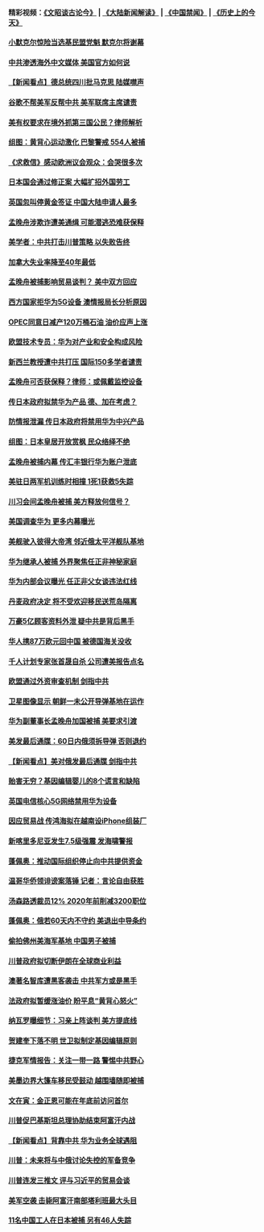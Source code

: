 #### 精彩视频：[《文昭谈古论今》](https://github.com/gfw-breaker/wenzhao/blob/master/README.md?t=12090331) | [《大陆新闻解读》](https://github.com/gfw-breaker/ntdtv-comedy/blob/master/README.md?t=12090331) | [《中国禁闻》](https://github.com/gfw-breaker/ntdtv-news/blob/master/README.md?t=12090331) | [《历史上的今天》](https://github.com/gfw-breaker/today-in-history/blob/master/README.md?t=12090331) 

#### [小默克尔惊险当选基民盟党魁 默克尔将谢幕](../pages/nsc418/n10899491.md?t=12090331) 

#### [中共渗透海外中文媒体 美国官方如何说](../pages/nsc418/n10893253.md?t=12090331) 

#### [【新闻看点】德总统四川批马克思 陆媒噤声](../pages/nsc418/n10899297.md?t=12090331) 

#### [谷歌不帮美军反帮中共 美军联席主席谴责](../pages/nsc418/n10899167.md?t=12090331) 

#### [美有权要求在境外抓第三国公民？律师解析](../pages/nsc418/n10899107.md?t=12090331) 

#### [组图：黄背心运动激化 巴黎警戒 554人被捕](../pages/nsc418/n10899057.md?t=12090331) 

#### [《求救信》感动欧洲议会观众：会哭很多次](../pages/nsc418/n10897982.md?t=12090331) 

#### [日本国会通过修正案 大幅扩招外国劳工](../pages/nsc418/n10898708.md?t=12090331) 

#### [英国忽叫停黄金签证 中国大陆申请人最多](../pages/nsc418/n10898953.md?t=12090331) 

#### [孟晚舟涉欺诈遭美通缉 可能潜逃恐难获保释](../pages/nsc418/n10898102.md?t=12090331) 

#### [美学者：中共打击川普策略 以失败告终](../pages/nsc418/n10897887.md?t=12090331) 

#### [加拿大失业率降至40年最低](../pages/nsc418/n10898188.md?t=12090331) 

#### [孟晚舟被捕影响贸易谈判？ 美中双方回应](../pages/nsc418/n10897913.md?t=12090331) 

#### [西方国家拒华为5G设备 澳情报局长分析原因](../pages/nsc418/n10897478.md?t=12090331) 

#### [OPEC同意日减产120万桶石油 油价应声上涨](../pages/nsc418/n10897630.md?t=12090331) 

#### [欧盟技术专员：华为对产业和安全构成风险](../pages/nsc418/n10897566.md?t=12090331) 

#### [新西兰教授遭中共打压 国际150多学者谴责](../pages/nsc418/n10897483.md?t=12090331) 

#### [孟晚舟可否获保释？律师：或佩戴监控设备](../pages/nsc418/n10897512.md?t=12090331) 

#### [传日本政府拟禁华为产品 德、加在考虑？](../pages/nsc418/n10897161.md?t=12090331) 

#### [防情报泄漏 传日本政府将禁用华为中兴产品](../pages/nsc418/n10896431.md?t=12090331) 

#### [组图：日本皇居开放赏枫 民众络绎不绝](../pages/nsc418/n10896770.md?t=12090331) 

#### [孟晚舟被捕内幕  传汇丰银行华为账户泄底](../pages/nsc418/n10895828.md?t=12090331) 

#### [美驻日两军机训练时相撞 1死1获救5失踪](../pages/nsc418/n10895396.md?t=12090331) 

#### [川习会间孟晚舟被捕 美方释放何信号？](../pages/nsc418/n10895625.md?t=12090331) 

#### [美国调查华为 更多内幕曝光](../pages/nsc418/n10894972.md?t=12090331) 

#### [美舰驶入彼得大帝湾 邻近俄太平洋舰队基地](../pages/nsc418/n10895184.md?t=12090331) 

#### [华为继承人被捕 外界聚焦任正非神秘家庭](../pages/nsc418/n10895153.md?t=12090331) 

#### [华为内部会议曝光 任正非父女谈违法红线](../pages/nsc418/n10895089.md?t=12090331) 

#### [丹麦政府决定 将不受欢迎移民送荒岛隔离](../pages/nsc418/n10894981.md?t=12090331) 

#### [万豪5亿顾客资料外泄 疑中共是背后黑手](../pages/nsc418/n10894557.md?t=12090331) 

#### [华人携87万欧元回中国 被德国海关没收](../pages/nsc418/n10893765.md?t=12090331) 

#### [千人计划专家张首晟自杀 公司遭美报告点名](../pages/nsc418/n10893923.md?t=12090331) 

#### [欧盟通过外资审查机制 剑指中共](../pages/nsc418/n10893505.md?t=12090331) 

#### [卫星图像显示 朝鲜一未公开导弹基地在运作](../pages/nsc418/n10893877.md?t=12090331) 

#### [华为副董事长孟晚舟加国被捕 美要求引渡](../pages/nsc418/n10893616.md?t=12090331) 

#### [美发最后通牒：60日内俄须拆导弹 否则退约](../pages/nsc418/n10893602.md?t=12090331) 

#### [【新闻看点】美对俄发最后通牒 剑指中共](../pages/nsc418/n10893354.md?t=12090331) 

#### [贻害无穷？基因编辑婴儿的8个谎言和缺陷](../pages/nsc418/n10893306.md?t=12090331) 

#### [英国电信核心5G网络禁用华为设备](../pages/nsc418/n10892579.md?t=12090331) 

#### [因应贸易战 传鸿海拟在越南设iPhone组装厂](../pages/nsc418/n10892563.md?t=12090331) 

#### [新喀里多尼亚发生7.5级强震 发海啸警报](../pages/nsc418/n10892191.md?t=12090331) 

#### [蓬佩奥：推动国际组织停止向中共提供资金](../pages/nsc418/n10891425.md?t=12090331) 

#### [温哥华侨领诽谤案落锤 记者：言论自由获胜](../pages/nsc418/n10891368.md?t=12090331) 

#### [汤森路透裁员12% 2020年前削减3200职位](../pages/nsc418/n10891272.md?t=12090331) 

#### [蓬佩奥：俄若60天内不守约 美退出中导条约](../pages/nsc418/n10891258.md?t=12090331) 

#### [偷拍佛州美海军基地 中国男子被捕](../pages/nsc418/n10891201.md?t=12090331) 

#### [川普政府拟切断伊朗在全球商业利益](../pages/nsc418/n10891131.md?t=12090331) 

#### [澳著名智库遭黑客袭击 中共军方或是黑手](../pages/nsc418/n10891020.md?t=12090331) 

#### [法政府拟暂缓涨油价 盼平息“黄背心怒火”](../pages/nsc418/n10890817.md?t=12090331) 

#### [纳瓦罗曝细节：习亲上阵谈判 美方提底线](../pages/nsc418/n10890893.md?t=12090331) 

#### [贺建奎下落不明 世卫拟制定基因编辑原则](../pages/nsc418/n10890257.md?t=12090331) 

#### [捷克军情报告：关注一带一路 警惕中共野心](../pages/nsc418/n10889972.md?t=12090331) 

#### [美墨边界大篷车移民受鼓动 越围墙随即被捕](../pages/nsc418/n10890272.md?t=12090331) 

#### [文在寅：金正恩可能在年底前访问首尔](../pages/nsc418/n10890128.md?t=12090331) 

#### [川普促巴基斯坦总理协助结束阿富汗内战](../pages/nsc418/n10889384.md?t=12090331) 

#### [【新闻看点】背靠中共 华为业务全球遇阻](../pages/nsc418/n10888863.md?t=12090331) 

#### [川普：未来将与中俄讨论失控的军备竞争](../pages/nsc418/n10888856.md?t=12090331) 

#### [川普连发三推文 评与习近平的贸易会谈](../pages/nsc418/n10888849.md?t=12090331) 

#### [美军空袭 击毙阿富汗南部塔利班最大头目](../pages/nsc418/n10888691.md?t=12090331) 

#### [11名中国工人在日本被捕 另有46人失踪](../pages/nsc418/n10888229.md?t=12090331) 

